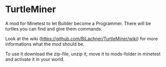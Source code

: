 # TurtleMiner
A mod for Minetest to let Builder become a Programmer. There will be turtles you can find and give them commands.

Look at the wiki (https://github.com/BiLachner/TurtleMiner/wiki) for more informations what the mod should be.

To use it download the zip-file, unzip it, move it to mods-folder in minetest and activate it in your world. 
